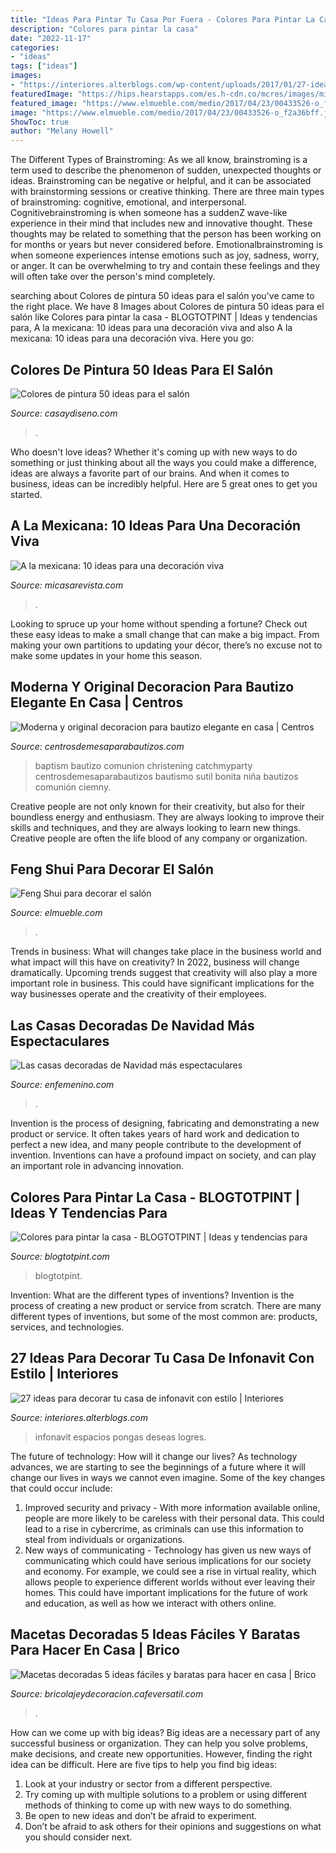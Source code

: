 ```yaml
---
title: "Ideas Para Pintar Tu Casa Por Fuera - Colores Para Pintar La Casa"
description: "Colores para pintar la casa"
date: "2022-11-17"
categories:
- "ideas"
tags: ["ideas"]
images:
- "https://interiores.alterblogs.com/wp-content/uploads/2017/01/27-ideas-para-decorar-tu-casa-de-infonavit-con-estilo-10.jpg"
featuredImage: "https://hips.hearstapps.com/es.h-cdn.co/mcres/images/mi-casa/ideas-decoracion/ideas-decoracion-mexicana/al-solecito/1816537-1-esl-ES/al-solecito.jpg?resize=480:*"
featured_image: "https://www.elmueble.com/medio/2017/04/23/00433526-o_f2a36bff.jpg"
image: "https://www.elmueble.com/medio/2017/04/23/00433526-o_f2a36bff.jpg"
ShowToc: true
author: "Melany Howell"
---
```



The Different Types of Brainstroming:
As we all know, brainstroming is a term used to describe the phenomenon of sudden, unexpected thoughts or ideas. Brainstroming can be negative or helpful, and it can be associated with brainstorming sessions or creative thinking. There are three main types of brainstroming: cognitive, emotional, and interpersonal. 
Cognitivebrainstroming is when someone has a suddenZ wave-like experience in their mind that includes new and innovative thought. These thoughts may be related to something that the person has been working on for months or years but never considered before. Emotionalbrainstroming is when someone experiences intense emotions such as joy, sadness, worry, or anger. It can be overwhelming to try and contain these feelings and they will often take over the person's mind completely.

	

		
searching about Colores de pintura 50 ideas para el salón you've came to the right place. We have 8 Images about Colores de pintura 50 ideas para el salón like Colores para pintar la casa - BLOGTOTPINT | Ideas y tendencias para, A la mexicana: 10 ideas para una decoración viva and also A la mexicana: 10 ideas para una decoración viva. Here you go:
		
    
## Colores De Pintura 50 Ideas Para El Salón

<img loading=lazy src="https://casaydiseno.com/wp-content/uploads/2015/11/Kristina-Wolf-salon-pared-pintada-amarillo.jpeg" onerror="this.onerror=null;this.src='https://tse1.mm.bing.net/th?id=OIP.7xqnLzO05ujYtIWSNfsF-QHaHa&amp;pid=15.1';" alt="Colores de pintura 50 ideas para el salón">

_Source: casaydiseno.com_

>. 

	

Who doesn't love ideas? Whether it's coming up with new ways to do something or just thinking about all the ways you could make a difference, ideas are always a favorite part of our brains. And when it comes to business, ideas can be incredibly helpful. Here are 5 great ones to get you started.

    
## A La Mexicana: 10 Ideas Para Una Decoración Viva

<img loading=lazy src="https://hips.hearstapps.com/es.h-cdn.co/mcres/images/mi-casa/ideas-decoracion/ideas-decoracion-mexicana/al-solecito/1816537-1-esl-ES/al-solecito.jpg?resize=480:*" onerror="this.onerror=null;this.src='https://tse2.mm.bing.net/th?id=OIP.kIvhnw0xboIWovVTxAshPgHaJ4&amp;pid=15.1';" alt="A la mexicana: 10 ideas para una decoración viva">

_Source: micasarevista.com_

>. 

	

Looking to spruce up your home without spending a fortune? Check out these easy ideas to make a small change that can make a big impact. From making your own partitions to updating your décor, there’s no excuse not to make some updates in your home this season.

    
## Moderna Y Original Decoracion Para Bautizo Elegante En Casa | Centros

<img loading=lazy src="https://centrosdemesaparabautizos.com/wp-content/uploads/2016/08/decoracion-para-bautizo-elegante-para-niño-300x400.jpg" onerror="this.onerror=null;this.src='https://tse2.mm.bing.net/th?id=OIP.hwrWETRlre5n6hY44PC_GwAAAA&amp;pid=15.1';" alt="Moderna y original decoracion para bautizo elegante en casa | Centros">

_Source: centrosdemesaparabautizos.com_

>baptism bautizo comunion christening catchmyparty centrosdemesaparabautizos bautismo sutil bonita niña bautizos comunión ciemny. 

	

Creative people are not only known for their creativity, but also for their boundless energy and enthusiasm. They are always looking to improve their skills and techniques, and they are always looking to learn new things. Creative people are often the life blood of any company or organization.

    
## Feng Shui Para Decorar El Salón

<img loading=lazy src="https://www.elmueble.com/medio/2017/04/23/00433526-o_f2a36bff.jpg" onerror="this.onerror=null;this.src='https://tse2.mm.bing.net/th?id=OIP.R6ZzwZOFH4ut_H-xDNxckAHaJ4&amp;pid=15.1';" alt="Feng Shui para decorar el salón">

_Source: elmueble.com_

>. 

	

Trends in business: What will changes take place in the business world and what impact will this have on creativity?
In 2022, business will change dramatically. Upcoming trends suggest that creativity will also play a more important role in business. This could have significant implications for the way businesses operate and the creativity of their employees.

    
## Las Casas Decoradas De Navidad Más Espectaculares

<img loading=lazy src="https://assets.afcdn.com/story/20181127/las-casas-decoradas-de-navidad-mas-espectaculares-1316784_w767h767c1cx975cy798.jpg" onerror="this.onerror=null;this.src='https://tse3.mm.bing.net/th?id=OIP.vfPw07soBYWxuWqFCRRp_gHaHa&amp;pid=15.1';" alt="Las casas decoradas de Navidad más espectaculares">

_Source: enfemenino.com_

>. 

	

Invention is the process of designing, fabricating and demonstrating a new product or service. It often takes years of hard work and dedication to perfect a new idea, and many people contribute to the development of invention. Inventions can have a profound impact on society, and can play an important role in advancing innovation.

    
## Colores Para Pintar La Casa - BLOGTOTPINT | Ideas Y Tendencias Para

<img loading=lazy src="https://www.blogtotpint.com/wp-content/uploads/2015/10/INTERIORES-EXCEPCIONALES-1.jpg" onerror="this.onerror=null;this.src='https://tse2.mm.bing.net/th?id=OIP.cQA6BGAdsTtUI5Zt1VLHkAHaGt&amp;pid=15.1';" alt="Colores para pintar la casa - BLOGTOTPINT | Ideas y tendencias para">

_Source: blogtotpint.com_

>blogtotpint. 

	

Invention: What are the different types of inventions?
Invention is the process of creating a new product or service from scratch. There are many different types of inventions, but some of the most common are: products, services, and technologies.

    
## 27 Ideas Para Decorar Tu Casa De Infonavit Con Estilo | Interiores

<img loading=lazy src="https://interiores.alterblogs.com/wp-content/uploads/2017/01/27-ideas-para-decorar-tu-casa-de-infonavit-con-estilo-10.jpg" onerror="this.onerror=null;this.src='https://tse2.mm.bing.net/th?id=OIP.yi2LfkkX-dxaH9vVvvNdtwHaFj&amp;pid=15.1';" alt="27 ideas para decorar tu casa de infonavit con estilo | Interiores">

_Source: interiores.alterblogs.com_

>infonavit espacios pongas deseas logres. 

	

The future of technology: How will it change our lives?
As technology advances, we are starting to see the beginnings of a future where it will change our lives in ways we cannot even imagine. Some of the key changes that could occur include: 
1. Improved security and privacy - With more information available online, people are more likely to be careless with their personal data. This could lead to a rise in cybercrime, as criminals can use this information to steal from individuals or organizations. 
2. New ways of communicating - Technology has given us new ways of communicating which could have serious implications for our society and economy. For example, we could see a rise in virtual reality, which allows people to experience different worlds without ever leaving their homes. This could have important implications for the future of work and education, as well as how we interact with others online. 

    
## Macetas Decoradas 5 Ideas Fáciles Y Baratas Para Hacer En Casa | Brico

<img loading=lazy src="https://bricolajeydecoracion.cafeversatil.com/wp-content/uploads/2016/10/004-38.jpg" onerror="this.onerror=null;this.src='https://tse2.mm.bing.net/th?id=OIP.5eZDtwI0rAmi_ml5L2bdDAHaJ4&amp;pid=15.1';" alt="Macetas decoradas 5 ideas fáciles y baratas para hacer en casa | Brico">

_Source: bricolajeydecoracion.cafeversatil.com_

>. 

	

How can we come up with big ideas?
Big ideas are a necessary part of any successful business or organization. They can help you solve problems, make decisions, and create new opportunities. However, finding the right idea can be difficult. Here are five tips to help you find big ideas:
1. Look at your industry or sector from a different perspective.
2. Try coming up with multiple solutions to a problem or using different methods of thinking to come up with new ways to do something.
3. Be open to new ideas and don’t be afraid to experiment.
4. Don’t be afraid to ask others for their opinions and suggestions on what you should consider next.

